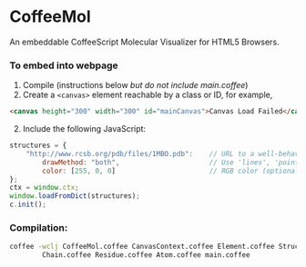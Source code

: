 CoffeeMol
=========

An embeddable CoffeeScript Molecular Visualizer for HTML5 Browsers.

### To embed into webpage
1. Compile (instructions below *but do not include main.coffee*)
3. Create a `<canvas>` element reachable by a class or ID, for example,

```html
<canvas height="300" width="300" id="mainCanvas">Canvas Load Failed</canvas>
```

2. Include the following JavaScript:

```js
structures = {
	"http://www.rcsb.org/pdb/files/1MBO.pdb":    // URL to a well-behaved PDB file
		drawMethod: "both",						 // Use 'lines', 'points', or 'both'
		color: [255, 0, 0]						 // RGB color (optional)
};
ctx = window.ctx;
window.loadFromDict(structures);
c.init();
```

### Compilation:

```bash
coffee -wclj CoffeeMol.coffee CanvasContext.coffee Element.coffee Structure.coffee \
        Chain.coffee Residue.coffee Atom.coffee main.coffee
```
